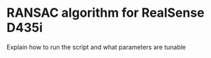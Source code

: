 # RANSAC algorithm for RealSense D435i

Explain how to run the script and what parameters are tunable

